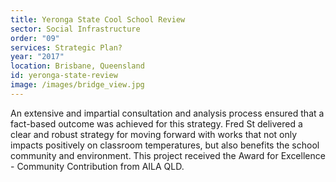 ```yaml
---
title: Yeronga State Cool School Review
sector: Social Infrastructure
order: "09"
services: Strategic Plan?
year: "2017"
location: Brisbane, Queensland
id: yeronga-state-review
image: /images/bridge_view.jpg
---
```


An extensive and impartial consultation and analysis process
ensured that a fact-based outcome was achieved for this strategy. Fred St
delivered a clear and robust strategy for moving forward with works that not
only impacts positively on classroom temperatures, but also benefits the
school community and environment. This project received the Award for
Excellence - Community Contribution from AILA QLD.
